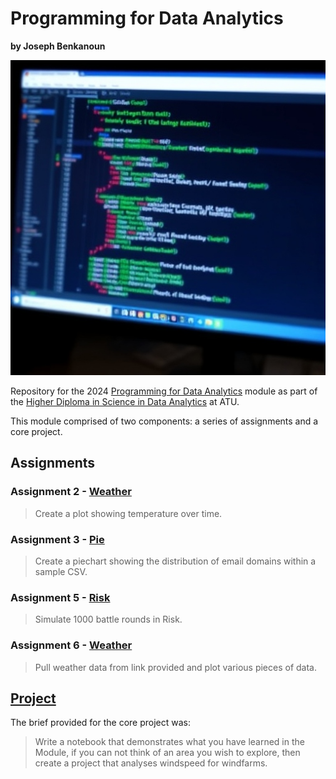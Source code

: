 # Programming for Data Analytics
**by Joseph Benkanoun**

![Programming for Data Analytics](Project/images/programming-data-analytics.jpg)

Repository for the 2024 [Programming for Data Analytics](https://www.atu.ie/courses/higher-diploma-in-science-data-analytics#:~:text=Programming%20for%20Data%20Analytics) module as part of the [Higher Diploma in Science in Data Analytics](https://www.gmit.ie/higher-diploma-in-science-in-computing-in-data-analytics) at ATU. 

This module comprised of two components: a series of assignments and a core project.

## Assignments

### Assignment 2 - [Weather](https://github.com/JBnkn/4369-programming-for-data-analytics/blob/main/Assignments/assignment2-weather.ipynb)
> Create a plot showing temperature over time.

### Assignment 3 - [Pie](https://github.com/JBnkn/4369-programming-for-data-analytics/blob/main/Assignments/assignment3-pie.ipynb)
> Create a piechart showing the distribution of email domains within a sample CSV.

### Assignment 5 - [Risk](https://github.com/JBnkn/4369-programming-for-data-analytics/blob/main/Assignments/assignment_5_risk.ipynb)
> Simulate 1000 battle rounds in Risk.

### Assignment 6 - [Weather](https://github.com/JBnkn/4369-programming-for-data-analytics/blob/main/Assignments/assignment_6_Weather.ipynb)
> Pull weather data from link provided and plot various pieces of data.

## [Project](https://github.com/JBnkn/4369-programming-for-data-analytics/blob/main/Project/Dublinbikes%20Project.ipynb)

The brief provided for the core project was:

> Write a notebook that demonstrates what you have learned in the Module, if you can not think of an area you wish to explore, then create a project that analyses windspeed for windfarms.




